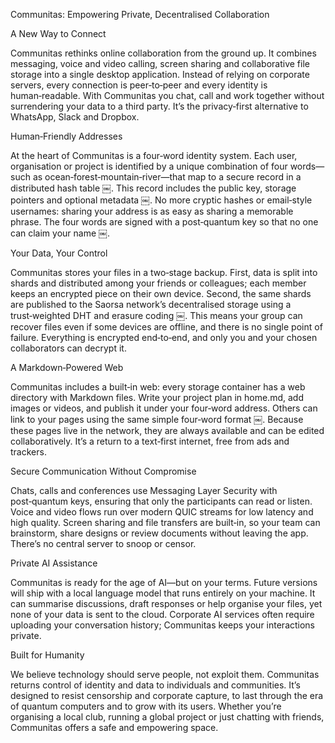 Communitas: Empowering Private, Decentralised Collaboration

A New Way to Connect

Communitas rethinks online collaboration from the ground up.  It combines messaging, voice and video calling, screen sharing and collaborative file storage into a single desktop application.  Instead of relying on corporate servers, every connection is peer‑to‑peer and every identity is human‑readable.  With Communitas you chat, call and work together without surrendering your data to a third party.  It’s the privacy‑first alternative to WhatsApp, Slack and Dropbox.

Human‑Friendly Addresses

At the heart of Communitas is a four‑word identity system.  Each user, organisation or project is identified by a unique combination of four words—such as ocean‑forest‑mountain‑river—that map to a secure record in a distributed hash table ￼.  This record includes the public key, storage pointers and optional metadata ￼.  No more cryptic hashes or email‑style usernames: sharing your address is as easy as sharing a memorable phrase.  The four words are signed with a post‑quantum key so that no one can claim your name ￼.

Your Data, Your Control

Communitas stores your files in a two‑stage backup.  First, data is split into shards and distributed among your friends or colleagues; each member keeps an encrypted piece on their own device.  Second, the same shards are published to the Saorsa network’s decentralised storage using a trust‑weighted DHT and erasure coding ￼.  This means your group can recover files even if some devices are offline, and there is no single point of failure.  Everything is encrypted end‑to‑end, and only you and your chosen collaborators can decrypt it.

A Markdown‑Powered Web

Communitas includes a built‑in web: every storage container has a web directory with Markdown files.  Write your project plan in home.md, add images or videos, and publish it under your four‑word address.  Others can link to your pages using the same simple four‑word format ￼.  Because these pages live in the network, they are always available and can be edited collaboratively.  It’s a return to a text‑first internet, free from ads and trackers.

Secure Communication Without Compromise

Chats, calls and conferences use Messaging Layer Security with post‑quantum keys, ensuring that only the participants can read or listen.  Voice and video flows run over modern QUIC streams for low latency and high quality.  Screen sharing and file transfers are built‑in, so your team can brainstorm, share designs or review documents without leaving the app.  There’s no central server to snoop or censor.

Private AI Assistance

Communitas is ready for the age of AI—but on your terms.  Future versions will ship with a local language model that runs entirely on your machine.  It can summarise discussions, draft responses or help organise your files, yet none of your data is sent to the cloud.  Corporate AI services often require uploading your conversation history; Communitas keeps your interactions private.

Built for Humanity

We believe technology should serve people, not exploit them.  Communitas returns control of identity and data to individuals and communities.  It’s designed to resist censorship and corporate capture, to last through the era of quantum computers and to grow with its users.  Whether you’re organising a local club, running a global project or just chatting with friends, Communitas offers a safe and empowering space.
